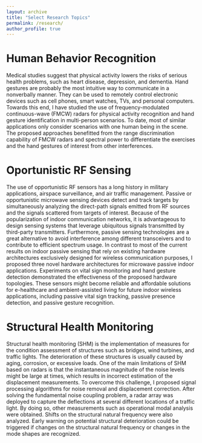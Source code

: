 ```yaml
---
layout: archive
title: "Select Research Topics"
permalink: /research/
author_profile: true
---
```


Human Behavior Recognition
======
  Medical studies suggest that physical activity lowers the risks of serious health problems, such as heart disease, depression, and dementia. Hand gestures are probably the most intuitive way to communicate in a nonverbally manner. They can be used to remotely control electronic devices such as cell phones, smart watches, TVs, and personal computers. Towards this end, I have studied the use of frequency-modulated continuous-wave (FMCW) radars for physical activity recognition and hand gesture identification in multi-person scenarios. To date, most of similar applications only consider scenarios with one human being in the scene. The proposed approaches benefitted from the range discrimination capability of FMCW radars and spectral power to differentiate the exercises and the hand gestures of interest from other interferences. 
  
Oportunistic RF Sensing
======
  
  The use of opportunistic RF sensors has a long history in military applications, airspace surveillance, and air traffic management. Passive or opportunistic microwave sensing devices detect and track targets by simultaneously analyzing the direct-path signals emitted from RF sources and the signals scattered from targets of interest. Because of the popularization of indoor communication networks, it is advantageous to design sensing systems that leverage ubiquitous signals transmitted by third-party transmitters. Furthermore, passive sensing technologies are a great alternative to avoid interference among different transceivers and to contribute to efficient spectrum usage. In contrast to most of the current results on indoor passive sensing that rely on existing hardware architectures exclusively designed for wireless communication purposes, I proposed three novel hardware architectures for microwave passive indoor applications. Experiments on vital sign monitoring and hand gesture detection demonstrated the effectiveness of the proposed hardware topologies. These sensors might become reliable and affordable solutions for e-healthcare and ambient-assisted living for future indoor wireless applications, including passive vital sign tracking, passive presence detection, and passive gesture recognition.
  
Structural Health Monitoring
======
  Structural health monitoring (SHM) is the implementation of measures for the condition assessment of structures such as bridges, wind turbines, and traffic lights.  The deterioration of these structures is usually caused by aging, corrosion, or excessive loads. One of the main limitations of SHM based on radars is that the instantaneous magnitude of the noise levels might be large at times, which results in incorrect estimation of the displacement measurements. To overcome this challenge, I proposed signal processing algorithms for noise removal and displacement correction. After solving the fundamental noise coupling problem, a radar array was deployed to capture the deflections at several different locations of a traffic light. By doing so, other measurements such as operational modal analysis were obtained. Shifts on the structural natural frequency were also analyzed. Early warning on potential structural deterioration could be triggered if changes on the structural natural frequency or changes in the mode shapes are recognized.

